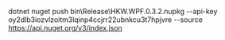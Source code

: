dotnet nuget push bin\Release\HKW.WPF.0.3.2.nupkg --api-key oy2dlb3iozvlzoitm3lqinp4ccjrr22ubnkcu3t7hpjvre --source https://api.nuget.org/v3/index.json